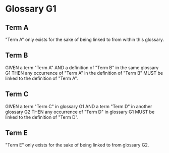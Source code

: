 # Glossary G1

## Term A

"Term A" only exists for the sake of being linked to from within this glossary.

## Term B

GIVEN a term "Term A" AND a definition of "Term B" in the same glossary G1
THEN any occurrence of "Term A" in the definition of "Term B" MUST be linked
to the definition of "Term A".

## Term C

GIVEN a term "Term C" in glossary G1 AND a term "Term D" in another glossary G2
THEN any occurrence of "Term D" in glossary G1 MUST be linked to the definition
of "Term D".

## Term E

"Term E" only exists for the sake of being linked to from glossary G2.
